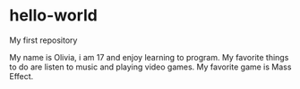 # hello-world
My first repository

My name is Olivia, i am 17 and enjoy learning to program.
My favorite things to do are listen to music and playing video games.
My favorite game is Mass Effect.
